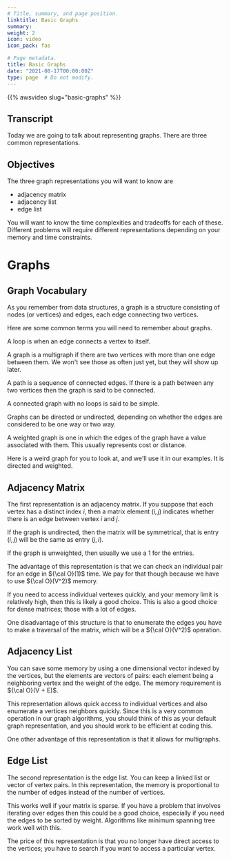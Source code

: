 ```yaml
---
# Title, summary, and page position.
linktitle: Basic Graphs
summary: 
weight: 2
icon: video
icon_pack: fas

# Page metadata.
title: Basic Graphs
date: "2021-08-17T00:00:00Z"
type: page  # Do not modify.
---
```


{{% awsvideo slug="basic-graphs" %}}

## Transcript

Today we are going to talk about representing graphs.
There are three common representations.

## Objectives

The three graph representations you will want to know are

  - adjacency matrix
  - adjacency list
  - edge list
  
You will want to know the time complexities and tradeoffs
for each of these.  Different problems will require different
representations depending on your memory and time constraints.

# Graphs

## Graph Vocabulary

As you remember from data structures, a graph is a structure consisting
of nodes (or vertices) and edges, each edge connecting two vertices.

Here are some common terms you will need to remember about graphs.

A loop is when an edge connects a vertex to itself.

A graph is a multigraph if there are two vertices with more than one
edge between them. We won't see those as often just yet, but
they will show up later.

A path is a sequence of connected edges.  If there is a path
between any two vertices then the graph is said to be connected.

A connected graph with no loops is said to be simple.

Graphs can be directed or undirected, depending on whether the edges
are considered to be one way or two way.

A weighted graph is one in which the edges of the graph have a value associated
with them.  This usually represents cost or distance.

Here is a weird graph for you to look at, and we'll use it in our examples.
It is directed and weighted.

## Adjacency Matrix

The first representation is an adjacency matrix.  If you suppose that
each vertex has a distinct index $i$, then a matrix element $(i,j)$
indicates whether there is an edge between vertex $i$ and $j$.

If the graph is undirected, then the matrix will be symmetrical, that is
entry $(i,j)$ will be the same as entry $(j,i)$.

If the graph is unweighted, then usually we use a 1 for the entries.

The advantage of this representation is that we can check an individual
pair for an edge in ${\cal O}(1)$ time.  We pay for that though because
we have to use ${\cal O}(V^2)$ memory.

If you need to access individual vertexes quickly, and your memory limit
is relatively high, then this is likely a good choice.  This is also a good
choice for dense matrices; those with a lot of edges.

One disadvantage of this structure is that to enumerate the edges you have
to make a traversal of the matrix, which will be a ${\cal O}(V^2)$ operation.

## Adjacency List

You can save some memory by using a one dimensional vector indexed by the
vertices, but the elements are vectors of pairs: each element being a
neighboring vertex and the weight of the edge.  The memory requirement
is ${\cal O}(V + E)$.

This representation allows quick access to individual vertices and also
enumerate a vertices neighbors quickly.  Since this is a very common
operation in our graph algorithms, you should think of this as your default
graph representation, and you should work to be efficient at coding this.

One other advantage of this representation is that it allows for multigraphs.

## Edge List

The second representation is the edge list.  You can keep a linked list
or vector of vertex pairs.  In this representation, the memory is proportional
to the number of edges instead of the number of vertices.

This works well if your matrix is sparse. If you have a problem that involves
iterating over edges then this could be a good choice, especially if you need
the edges to be sorted by weight. Algorithms like minimum spanning tree work
well with this. 

The price of this representation is that you no longer have direct access to the
vertices; you have to search if you want to access a particular vertex.
